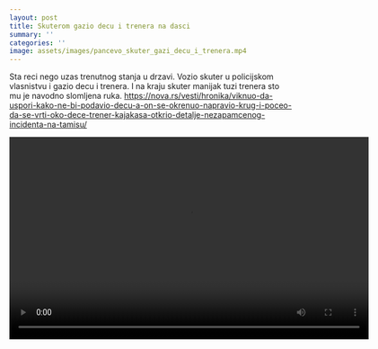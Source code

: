 ```yaml
---
layout: post
title: Skuterom gazio decu i trenera na dasci
summary: ''
categories: ''
image: assets/images/pancevo_skuter_gazi_decu_i_trenera.mp4
---
```

Sta reci nego uzas trenutnog stanja u drzavi.
Vozio skuter u policijskom vlasnistvu i gazio decu i trenera.
I na kraju skuter manijak tuzi trenera sto mu je navodno slomljena ruka.
[https://nova.rs/vesti/hronika/viknuo-da-uspori-kako-ne-bi-podavio-decu-a-on-se-okrenuo-napravio-krug-i-poceo-da-se-vrti-oko-dece-trener-kajakasa-otkrio-detalje-nezapamcenog-incidenta-na-tamisu/ ](https://nova.rs/vesti/hronika/viknuo-da-uspori-kako-ne-bi-podavio-decu-a-on-se-okrenuo-napravio-krug-i-poceo-da-se-vrti-oko-dece-trener-kajakasa-otkrio-detalje-nezapamcenog-incidenta-na-tamisu/ )

<video width="640" height="360" controls>
  <source src="{{ "assets/images/pancevo_skuter_gazi_decu_i_trenera.mp4" | relative_url }}" type="video/mp4">
  Your browser does not support the video tag.
</video>
